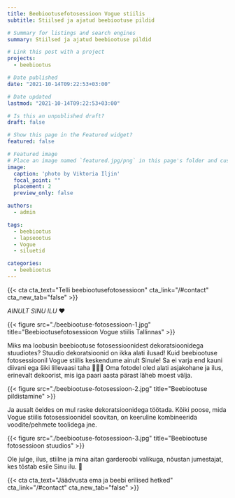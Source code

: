 ```yaml
---
title: Beebiootusefotosessioon Vogue stiilis
subtitle: Stiilsed ja ajatud beebiootuse pildid

# Summary for listings and search engines
summary: Stiilsed ja ajatud beebiootuse pildid

# Link this post with a project
projects: 
  - beebiootus

# Date published
date: "2021-10-14T09:22:53+03:00"

# Date updated
lastmod: "2021-10-14T09:22:53+03:00"

# Is this an unpublished draft?
draft: false

# Show this page in the Featured widget?
featured: false

# Featured image
# Place an image named `featured.jpg/png` in this page's folder and customize its options here.
image:
  caption: 'photo by Viktoria Iljin'
  focal_point: ""
  placement: 2
  preview_only: false

authors:
  - admin

tags:
  - beebiootus
  - lapseootus
  - Vogue
  - siluetid

categories:
  - beebiootus
---
```

{{< cta cta_text="Telli beebiootusefotosessioon" cta_link="/#contact" cta_new_tab="false" >}}

_AINULT SINU ILU_ ❤️

{{< figure src="./beebiootuse-fotosessioon-1.jpg" title="Beebiootusefotosessioon Vogue stiilis Tallinnas" >}}

Miks ma loobusin beebiootuse fotosessioonidest dekoratsioonidega stuudiotes?
Stuudio dekoratsioonid on ikka alati ilusad! Kuid beebiootuse fotosessioonil Vogue stiilis keskendume ainult Sinule! Sa ei varja end kauni diivani ega šiki lillevaasi taha 🤷🏼‍♀️ Oma fotodel oled alati asjakohane ja ilus, erinevalt dekoorist, mis iga paari aasta pärast läheb moest välja.

{{< figure src="./beebiootuse-fotosessioon-2.jpg" title="Beebiootuse pildistamine" >}}

Ja ausalt öeldes on mul raske dekoratsioonidega töötada. Kõiki poose, mida Vogue stiilis fotosessioonidel soovitan, on keeruline kombineerida voodite/pehmete toolidega jne.

{{< figure src="./beebiootuse-fotosessioon-3.jpg" title="Beebiootuse fotosessioon stuudios" >}}

Ole julge, ilus, stiilne ja mina aitan garderoobi valikuga, nõustan jumestajat, kes tõstab esile Sinu ilu. 🥰

{{< cta cta_text="Jäädvusta ema ja beebi erilised hetked" cta_link="/#contact" cta_new_tab="false" >}}